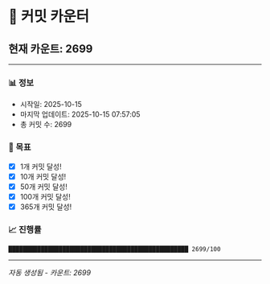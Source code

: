 # 🔢 커밋 카운터

## 현재 카운트: 2699

---

### 📊 정보
- 시작일: 2025-10-15
- 마지막 업데이트: 2025-10-15 07:57:05
- 총 커밋 수: 2699

### 🎯 목표
- [x] 1개 커밋 달성!
- [x] 10개 커밋 달성!
- [x] 50개 커밋 달성!
- [x] 100개 커밋 달성!
- [x] 365개 커밋 달성!

### 📈 진행률
```
██████████████████████████████████████████████████ 2699/100
```

---
*자동 생성됨 - 카운트: 2699*
